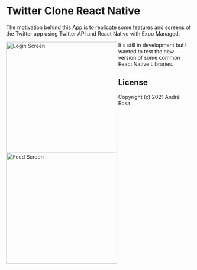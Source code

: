 # Twitter Clone React Native 

The motivation behind this App is to replicate some features and screens of the Twitter app using Twitter API and React Native with Expo Managed.

<img width="300" align="left" src="https://user-images.githubusercontent.com/16760718/144572731-31628838-617c-4582-acce-80dfdec59b71.jpeg" alt="Login Screen" title="Login Screen" />

<img width="300" align="left" src="https://user-images.githubusercontent.com/16760718/144572778-ef4504da-98b8-4ea4-ba3d-4869ef94c499.jpeg" alt="Feed Screen" title="Feed Screen" />

It's still in development but I wanted to test the new version of some common React Native Libraries.  

## License

Copyright (c) 2021 André Rosa

